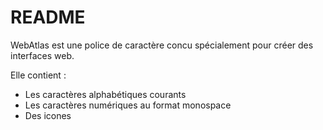 # README #

WebAtlas est une police de caractère concu spécialement pour créer des interfaces web.

Elle contient :
* Les caractères alphabétiques courants
* Les caractères numériques au format monospace
* Des icones

